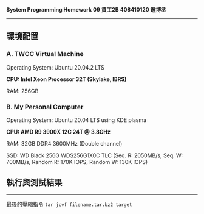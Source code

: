 **System Programming Homework 09  資工2B 408410120 鍾博丞**

-----------------------------------------

## 環境配置

### A. TWCC Virtual Machine

Operating System: Ubuntu 20.04.2 LTS

**CPU: Intel Xeon Processor 32T (Skylake, IBRS)**

RAM: 256GB

### B. My Personal Computer

Operating System: Ubuntu 20.04 LTS using KDE plasma

**CPU: AMD R9 3900X 12C 24T @ 3.8GHz**

RAM: 32GB DDR4 3600MHz (Double channel)

SSD: WD Black 256G WDS256G1X0C TLC (Seq. R: 2050MB/s, Seq. W: 700MB/s, Random R: 170K IOPS, Random W: 130K IOPS)

## 執行與測試結果



---------------------------------------------------------

最後的壓縮指令 
`tar jcvf filename.tar.bz2 target`